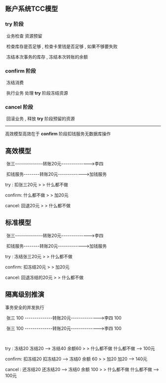 ## 账户系统TCC模型

### try 阶段

​	业务检查  资源预留

​	检查库存是否足够 , 检查卡里钱是否足够 , 如果不够要失败

​	冻结本次事务的库存 , 冻结本次转账的余额

### confirm 阶段

​	冻结消费

​	执行业务  处理 **try** 阶段冻结资源 

### cancel 阶段

​	回滚业务 , 释放 **try** 阶段预留的资源

---

高效模型高效在于 **confirm** 阶段扣钱服务无数据库操作

## 高效模型

​                  张三--------------转账20元-------------->李四

​                  扣钱服务--------转账20元------------->加钱服务

try :           扣张三20元            > >              什么都不做

confirm:        什么都不做            > >                 加20元

cancel:         回退20元            > >               什么都不做

 

## 标准模型

​                  张三--------------转账20元-------------->李四

​                  扣钱服务--------转账20元------------->加钱服务

try :           冻结张三20元    > >              什么都不做

confirm:        扣冻结20元      > >          加20元

cancel:      回退冻结的20元     > >            什么都不做



## 隔离级别推演

事务安全的并发执行

​                  张三 100 --------------转账20元-------------->李四 100

​                  张三 100 --------------转账20元-------------->李四 100

​            

try :         冻结20       冻结20      -->  冻结40 余额60    > >     什么都不做  什么都不做 -->  100元 

confirm: 扣冻结20   扣冻结20  -->   冻结0 余额 60     > >   加20           加20      -->  140元

cancel :   还冻结20   还冻结20  -->   冻结0 余额 100   > >   什么都不做  什么都不做 -->  100元 

